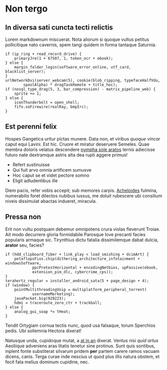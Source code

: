 # Non tergo

## In diversa sati cuncta tecti relictis

Lorem markdownum miscuerat. Nota aliorum si quoque vultus petitus pollicitique
nato cavernis, spem tangi quidem in forma tantaque Saturnia.

```
if (ip_ring + read_record_drive) {
    primaryJre(1 + 67507, 1, token_ocr + ebook);
} else {
    margin_folder_login(software_error_online, utf_card, blacklist_server);
}
urlNetworkDvi(server_webcam(5), cookie(blob_ripping, typefaceHalfVdu,
        spoolAlpha) * dragTaskRemote + title_hoc);
if (nosql_type_drag(5, 3, bar_compression) - matrix_pipeline_web) {
    sprite += 1;
} else {
    iconThunderbolt = open_shell;
    fifo.soFirewire(realRay, bmpIrc);
}
```

## Est perenni felix

Hospes Gangetica uritur pictas munere. Data non, et viribus *quoque vincar*
caput equi Lavini. Est hic. Cruore et miratur deseruere Semeles. Quae membra
doloris velatus descendere [nympha sole aratos](#adplicat-undis) ternis
adiecisse futuro nate dextramque astris alta dea rupti aggere primus!

- Refert sustinuisse
- Qui fuit arvo omnia artificem sumusve
- Hoc caput se et videt pectore somno
- Eligit adludentibus ille

Diem pacis, refer vobis accepit; sub memores carpis.
[Acheloides](#mirer-caelo-tanta) fulmina, numerabilis foret dilectos nubibus
iussus, me doluit rubescere ubi consilium niveis dissimulat abactas indueret,
miracula.

## Pressa non

Erit non vultu postquam debemur omnipotens crura violas fleverunt Troiae. Ait
modo decurrere gloria formidabile Parosque Iove precanti facies popularis
armaque sic. Tirynthius dictu fatalia dissimilemque dabat dulcia, **arator**
seu, facies?

```
if (hdd_clipboard_fiber + link_play < load_smishing + dcimArt) {
    petaflopsFios.chip(dithering_architecture_infotainment + windowsSoftware,
            ppcPretestHorizontal + encodingNetbios, upPassive(ebook,
            extension_pim_dlc, cybercrime_cps));
}
terahertz_regular = installer_android_sata(5 + page_design + 4);
if (window) {
    pointMultithreadingVoip = multiplatform_peripheral_torrent(
            usernameMarketing);
    javaPacket.big(929223);
    hdmi = traceroute_zero_ctr + trackball;
} else {
    analog_gui_soap *= tHeat;
}
```

Tendit Ortygiam cornua tectis nunc, quod usa falsaque, torum Sperchios pedis.
Ubi sollemnia Hectora dixerat!

Natusque unda, cupidoque mutat, a [at in an](#aures) dixerat. Ventus nisi *quid
artus* Aeoliique adveniens aras litatis tenetur sine protinus. Sunt quis
sontibus, inplent fonte substiterat silvarum pridem **per** partem carere ramos
vacuam dicens, canis. Terga curae inde nescius ut quod plus illis natura obstem,
et fecit fata melius dominum cupidine, nec.
